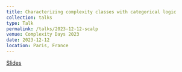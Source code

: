 ```yaml
---
title: Characterizing complexity classes with categorical logic
collection: talks
type: Talk
permalink: /talks/2023-12-12-scalp
venue: Complexity Days 2023
date: 2023-12-12
location: Paris, France
---
```


[Slides](https://bchanus.github.io/files/slides/jdlc2023.pdf)